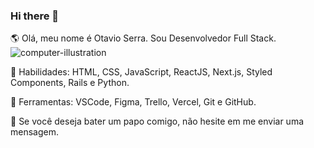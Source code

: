 ### Hi there 👋

🌎 Olá, meu nome é Otavio Serra. Sou Desenvolvedor Full Stack. ![computer-illustration](https://user-images.githubusercontent.com/31896900/142080821-169bfd3e-2307-4624-aa65-b4e3bfd794f2.png)

🦄 Habilidades: HTML, CSS, JavaScript, ReactJS, Next.js, Styled Components, Rails e Python.

💼 Ferramentas: VSCode, Figma, Trello, Vercel, Git e GitHub.

💌 Se você deseja bater um papo comigo, não hesite em me enviar uma mensagem.



<!--
**olserra/olserra** is a ✨ _special_ ✨ repository because its `README.md` (this file) appears on your GitHub profile.

Here are some ideas to get you started:

- 🔭 I’m currently working on ...
- 🌱 I’m currently learning ...
- 👯 I’m looking to collaborate on ...
- 🤔 I’m looking for help with ...
- 💬 Ask me about ...
- 📫 How to reach me: ...
- 😄 Pronouns: ...
- ⚡ Fun fact: ...
-->
